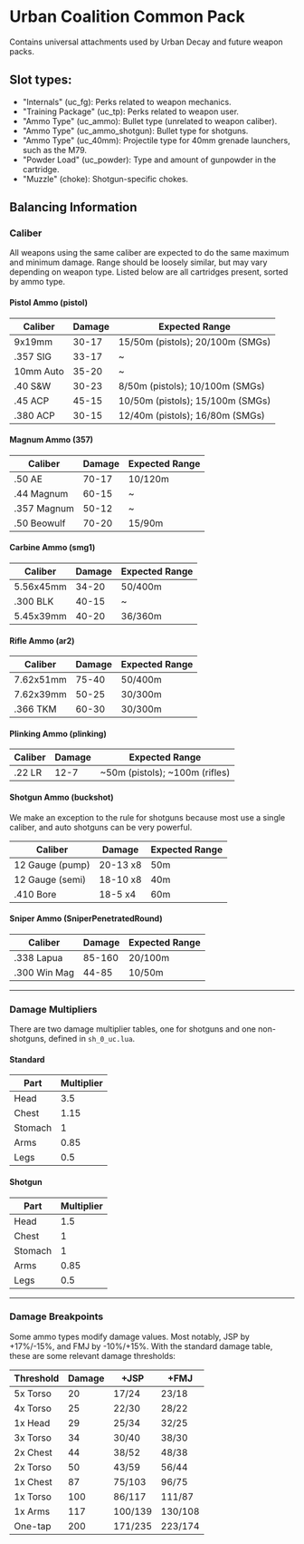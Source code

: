 # Urban Coalition Common Pack

Contains universal attachments used by Urban Decay and future weapon packs.

## Slot types:
- "Internals" (uc_fg): Perks related to weapon mechanics.
- "Training Package" (uc_tp): Perks related to weapon user.
- "Ammo Type" (uc_ammo): Bullet type (unrelated to weapon caliber).
- "Ammo Type" (uc_ammo_shotgun): Bullet type for shotguns.
- "Ammo Type" (uc_40mm): Projectile type for 40mm grenade launchers, such as the M79.
- "Powder Load" (uc_powder): Type and amount of gunpowder in the cartridge.
- "Muzzle" (choke): Shotgun-specific chokes.

## Balancing Information

### Caliber
All weapons using the same caliber are expected to do the same maximum and minimum damage. Range should be loosely similar, but may vary depending on weapon type. Listed below are all cartridges present, sorted by ammo type.

#### Pistol Ammo (pistol)
| Caliber     | Damage | Expected Range
| ----------- | -----  | --------------
| 9x19mm      | 30-17  | 15/50m (pistols); 20/100m (SMGs)
| .357 SIG    | 33-17  | ~
| 10mm Auto   | 35-20  | ~
| .40 S&W     | 30-23  | 8/50m (pistols); 10/100m (SMGs)
| .45 ACP     | 45-15  | 10/50m (pistols); 15/100m (SMGs)
| .380 ACP    | 30-15  | 12/40m (pistols); 16/80m (SMGs)

#### Magnum Ammo (357)
| Caliber     | Damage | Expected Range
| ----------- | -----  | --------------
| .50 AE      | 70-17  | 10/120m
| .44 Magnum  | 60-15  | ~
| .357 Magnum | 50-12  | ~
| .50 Beowulf | 70-20  | 15/90m

#### Carbine Ammo (smg1)
| Caliber     | Damage | Expected Range
| ----------- | -----  | --------------
| 5.56x45mm   | 34-20  | 50/400m
| .300 BLK    | 40-15  | ~
| 5.45x39mm   | 40-20  | 36/360m

#### Rifle Ammo (ar2)
| Caliber     | Damage | Expected Range
| ----------- | -----  | --------------
| 7.62x51mm   | 75-40  | 50/400m
| 7.62x39mm   | 50-25  | 30/300m
| .366 TKM    | 60-30  | 30/300m

#### Plinking Ammo (plinking)
| Caliber     | Damage | Expected Range
| ----------- | -----  | --------------
| .22 LR      | 12-7   | ~50m (pistols); ~100m (rifles)

#### Shotgun Ammo (buckshot)
We make an exception to the rule for shotguns because most use a single caliber, and auto shotguns can be very powerful.

| Caliber           | Damage    | Expected Range
| ----------------- | --------- | --------------
| 12 Gauge (pump)   | 20-13 x8  | 50m
| 12 Gauge (semi)   | 18-10 x8  | 40m
| .410 Bore         | 18-5 x4   | 60m

#### Sniper Ammo (SniperPenetratedRound)
| Caliber      | Damage | Expected Range
| ------------ | -----  | --------------
| .338 Lapua   | 85-160 | 20/100m
| .300 Win Mag | 44-85  | 10/50m

---
### Damage Multipliers
There are two damage multiplier tables, one for shotguns and one non-shotguns, defined in ``sh_0_uc.lua``.

#### Standard
| Part     | Multiplier |
| -------- | ---------- |
| Head     | 3.5        |
| Chest    | 1.15       |
| Stomach  | 1          |
| Arms     | 0.85       |
| Legs     | 0.5        |

#### Shotgun
| Part     | Multiplier |
| -------- | ---------- |
| Head     | 1.5        |
| Chest    | 1          |
| Stomach  | 1          |
| Arms     | 0.85       |
| Legs     | 0.5        |

---
### Damage Breakpoints
Some ammo types modify damage values. Most notably, JSP by +17%/-15%, and FMJ by -10%/+15%. With the standard damage table, these are some relevant damage thresholds:

| Threshold | Damage | +JSP    | +FMJ    |
| --------- | ------ | ------- | ------- |
| 5x Torso  | 20     | 17/24   | 23/18   |
| 4x Torso  | 25     | 22/30   | 28/22   |
| 1x Head   | 29     | 25/34   | 32/25   |
| 3x Torso  | 34     | 30/40   | 38/30   |
| 2x Chest  | 44     | 38/52   | 48/38   |
| 2x Torso  | 50     | 43/59   | 56/44   |
| 1x Chest  | 87     | 75/103  | 96/75   |
| 1x Torso  | 100    | 86/117  | 111/87  |
| 1x Arms   | 117    | 100/139 | 130/108 |
| One-tap   | 200    | 171/235 | 223/174 |